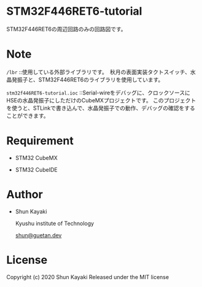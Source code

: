 # STM32F446RET6-tutorial

STM32F446RET6の周辺回路のみの回路図です。

# Note

`/lbr` ::使用している外部ライブラリです。　秋月の表面実装タクトスイッチ、水晶発振子と、STM32F446RET6のライブラリを使用しています。

`stm32f446RET6-tutorial.ioc` ::Serial-wireをデバッグに、クロックソースにHSEの水晶発振子にしただけのCubeMXプロジェクトです。
このプロジェクトを使うと、STLinkで書き込んで、水晶発振子での動作、デバッグの確認をすることができます。

# Requirement

* STM32 CubeMX

* STM32 CubeIDE

# Author

* Shun Kayaki

    Kyushu institute of Technology
    
    shun@guetan.dev

# License

Copyright (c) 2020 Shun Kayaki
Released under the MIT license
